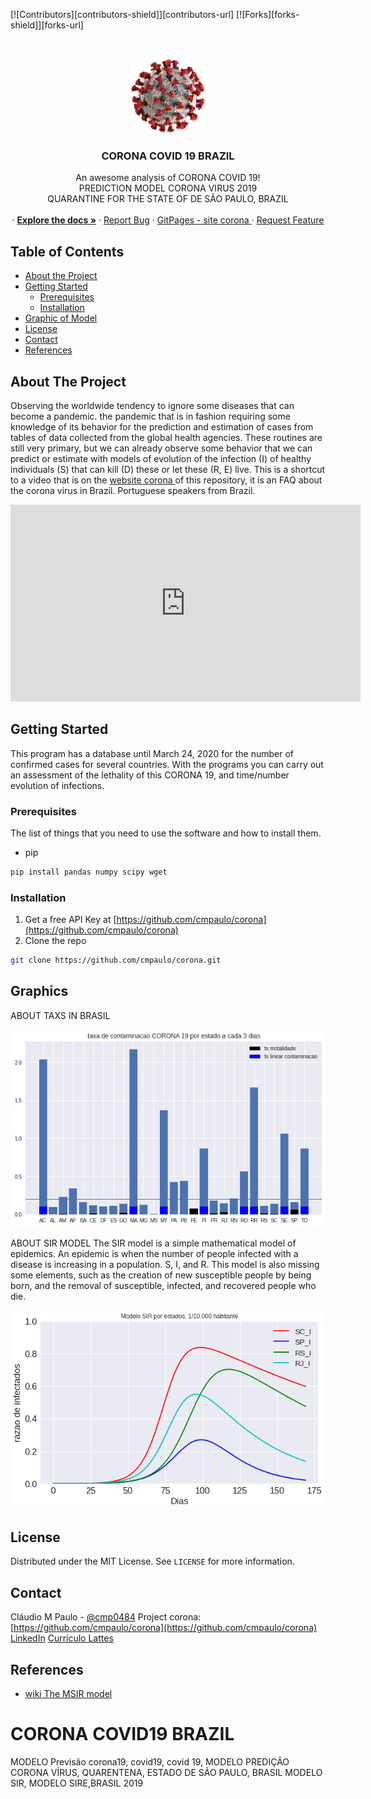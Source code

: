 
<!-- PROJECT SHIELDS -->
<!--
*** I'm using markdown "reference style" links for readability.
*** Reference links are enclosed in brackets [ ] instead of parentheses ( ).
*** See the bottom of this document for the declaration of the reference variables
*** for contributors-url, forks-url, etc. This is an optional, concise syntax you may use.
*** https://www.markdownguide.org/basic-syntax/#reference-style-links
-->

[![Contributors][contributors-shield]][contributors-url]
[![Forks][forks-shield]][forks-url]
<!--
[![Stargazers][stars-shield]][stars-url]
[![Issues][issues-shield]][issues-url]
[![MIT License][license-shield]][license-url]
[![LinkedIn][linkedin-shield]][linkedin-url]
-->

<!-- PROJECT LOGO -->
<br />
<p align="center">
  <a href="https://github.com/cmpaulo/corona">
    <img src="logo.png" alt="Logo" width="120" height="120">
  </a>

  <h3 align="center">CORONA COVID 19 BRAZIL</h3>

  <p align="center">
    An awesome analysis of CORONA COVID 19! <br/>
  PREDICTION MODEL CORONA VIRUS 2019 <br/> 
  QUARANTINE FOR THE STATE OF DE SÃO PAULO, BRAZIL
    <br/>
  <br/>
    · <a href="https://github.com/cmpaulo/corona"><strong>Explore the docs »</strong></a>
    · <a href="https://github.com/cmpaulo/corona">Report Bug</a>
    · <a href="https://cmpaulo.github.io/corona/"> GitPages - site corona </a>
    · <a href="https://github.com/cmpaulo/corona">Request Feature</a>
  </p>
</p>

<!-- TABLE OF CONTENTS -->
## Table of Contents

* [About the Project](#about-the-project)
* [Getting Started](#getting-started)
  * [Prerequisites](#prerequisites)
  * [Installation](#installation)
* [Graphic of Model](#Graphics)
* [License](#license)
* [Contact](#contact)
* [References](#References)



<!-- ABOUT THE PROJECT -->
## About The Project


Observing the worldwide tendency to ignore some diseases that can become a pandemic. the pandemic that is in fashion requiring some knowledge of its behavior for the prediction and estimation of cases from tables of data collected from the global health agencies. These routines are still very primary, but we can already observe some behavior that we can predict or estimate with models of evolution of the infection (I) of healthy individuals (S) that can kill (D) these or let these (R, E) live.
This is a shortcut to a video that is on the <a href="https://cmpaulo.github.io/corona/"> website corona </a> of this repository, it is an FAQ about the corona virus in Brazil. Portuguese speakers from Brazil.
<iframe width="560" height="315" src="https://www.youtube.com/embed/quX67ys4Dbo" frameborder="0" allow="accelerometer; autoplay; encrypted-media; gyroscope; picture-in-picture" allowfullscreen></iframe>

<!-- GETTING STARTED -->
## Getting Started

This program has a database until March 24, 2020 for the number of confirmed cases for several countries. With the programs you can carry out an assessment of the lethality of this CORONA 19, and time/number evolution of infections.

### Prerequisites

The list of things that you need to use the software and how to install them.
* pip
```sh
pip install pandas numpy scipy wget
```

### Installation

1. Get a free API Key at [https://github.com/cmpaulo/corona](https://github.com/cmpaulo/corona)
2. Clone the repo
```sh
git clone https://github.com/cmpaulo/corona.git
```

<!-- USAGE EXAMPLES -->
## Graphics

ABOUT TAXS IN BRASIL

<img src="tx_mort.png" alt="taxamortalidade">

ABOUT SIR MODEL
The SIR model is a simple mathematical model of epidemics. An epidemic is when the number of people infected with a disease is increasing in a population. S, I, and R.
This model is also missing some elements, such as the creation of new susceptible people by being born, and the removal of susceptible, infected, and recovered people who die.

<img src="modelosir.png" alt="modelosirparaestados">


<!-- LICENSE -->
## License

Distributed under the MIT License. See `LICENSE` for more information.



<!-- CONTACT - email@example.com --->
## Contact
Cláudio M Paulo - [@cmp0484](https://twitter.com/cmp0484)
Project corona: [https://github.com/cmpaulo/corona](https://github.com/cmpaulo/corona)
[LinkedIn](https://www.linkedin.com/in/claudio-machado-paulo-1866a2146)
[Currículo Lattes](http://lattes.cnpq.br/4172070751691684)

<!-- ACKNOWLEDGEMENTS -->
<!-- REFERENCES -->
## References
* [wiki The MSIR model](https://en.wikipedia.org/wiki/Compartmental_models_in_epidemiology#The_MSIR_model)


# CORONA COVID19 BRAZIL
MODELO Previsão corona19, covid19, covid 19,
MODELO PREDIÇÃO CORONA VÍRUS, QUARENTENA, ESTADO DE SÃO PAULO, BRASIL
MODELO SIR, MODELO SIRE,BRASIL 2019
